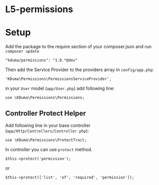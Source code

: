 # L5-permissions


# Setup
Add the package to the require section of your composer.json and run `composer update`

    "kduma/permissions": "1.0.*@dev"

Then add the Service Provider to the providers array in `config/app.php`:

    'KDuma\Permissions\PermissionsServiceProvider',
    
in your `User` model (`app/User.php`) add following line:

    use \KDuma\Permissions\Permissions;



## Controller Protect Helper
Add following line in your base controller (`app/Http/Controllers/Controller.php`):

    use \KDuma\Permissions\ProtectTrait;
    
In controller you can use `protect` method. 

    $this->protect('permission');
    
or
    
    $this->protect(['list', 'of', 'required', 'permission']);